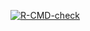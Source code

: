 
  <!-- badges: start -->
  [![R-CMD-check](https://github.com/kiriakospapa/Lab3-original-/actions/workflows/R-CMD-check.yaml/badge.svg)](https://github.com/kiriakospapa/Lab3-original-/actions/workflows/R-CMD-check.yaml)
  <!-- badges: end -->